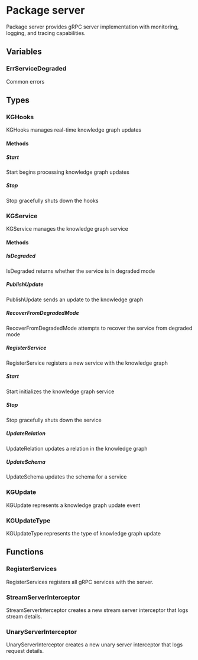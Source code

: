 # Package server

Package server provides gRPC server implementation with monitoring, logging, and tracing
capabilities.

## Variables

### ErrServiceDegraded

Common errors

## Types

### KGHooks

KGHooks manages real-time knowledge graph updates

#### Methods

##### Start

Start begins processing knowledge graph updates

##### Stop

Stop gracefully shuts down the hooks

### KGService

KGService manages the knowledge graph service

#### Methods

##### IsDegraded

IsDegraded returns whether the service is in degraded mode

##### PublishUpdate

PublishUpdate sends an update to the knowledge graph

##### RecoverFromDegradedMode

RecoverFromDegradedMode attempts to recover the service from degraded mode

##### RegisterService

RegisterService registers a new service with the knowledge graph

##### Start

Start initializes the knowledge graph service

##### Stop

Stop gracefully shuts down the service

##### UpdateRelation

UpdateRelation updates a relation in the knowledge graph

##### UpdateSchema

UpdateSchema updates the schema for a service

### KGUpdate

KGUpdate represents a knowledge graph update event

### KGUpdateType

KGUpdateType represents the type of knowledge graph update

## Functions

### RegisterServices

RegisterServices registers all gRPC services with the server.

### StreamServerInterceptor

StreamServerInterceptor creates a new stream server interceptor that logs stream details.

### UnaryServerInterceptor

UnaryServerInterceptor creates a new unary server interceptor that logs request details.
